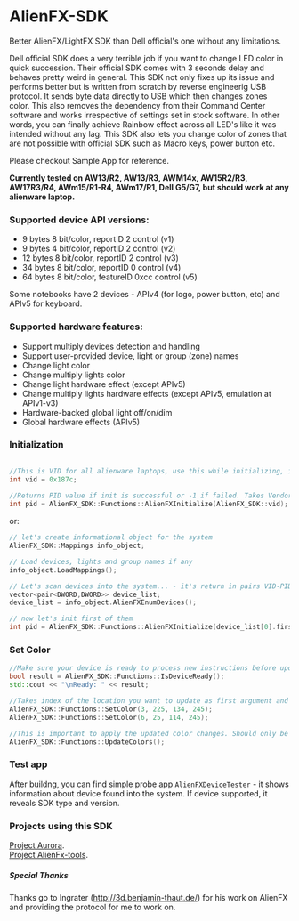 # AlienFX-SDK
Better AlienFX/LightFX SDK than Dell official's one without any limitations.

Dell official SDK does a very terrible job if you want to change LED color in quick succession. Their official SDK comes with 3 seconds delay and behaves pretty weird in general.
This SDK not only fixes up its issue and performs better but is written from scratch by reverse engineerig USB protocol. It sends byte data directly to USB which then changes zones color. This also removes the dependency from their Command Center software and works irrespective of settings set in stock software. In other words, you can finally achieve Rainbow effect across all LED's like it was intended without any lag.  This SDK also lets you change color of zones that are not possible with official SDK such as Macro keys, power button etc.

Please checkout Sample App for reference.

**Currently tested on AW13/R2, AW13/R3, AWM14x, AW15R2/R3, AW17R3/R4, AWm15/R1-R4, AWm17/R1, Dell G5/G7, but should work at any alienware laptop.**

### Supported device API versions:
- 9 bytes 8 bit/color, reportID 2 control (v1)
- 9 bytes 4 bit/color, reportID 2 control (v2)
- 12 bytes 8 bit/color, reportID 2 control (v3)
- 34 bytes 8 bit/color, reportID 0 control (v4)
- 64 bytes 8 bit/color, featureID 0xcc control (v5)

Some notebooks have 2 devices - APIv4 (for logo, power button, etc) and APIv5 for keyboard.

### Supported hardware features:
- Support multiply devices detection and handling
- Support user-provided device, light or group (zone) names
- Change light color
- Change multiply lights color
- Change light hardware effect (except APIv5)
- Change multiply lights hardware effects (except APIv5, emulation at APIv1-v3)
- Hardware-backed global light off/on/dim
- Global hardware effects (APIv5)

### Initialization
```C++

//This is VID for all alienware laptops, use this while initializing, it might be different for external AW device like mouse/kb
int vid = 0x187c;
  
//Returns PID value if init is successful or -1 if failed. Takes Vendor ID as argument. If more, then one device present first one returned.
int pid = AlienFX_SDK::Functions::AlienFXInitialize(AlienFX_SDK::vid);

```

or:
```C++
// let's create informational object for the system
AlienFX_SDK::Mappings info_object;

// Load devices, lights and group names if any
info_object.LoadMappings();

// Let's scan devices into the system... - it's return in pairs VID-PID.
vector<pair<DWORD,DWORD>> device_list;
device_list = info_object.AlienFXEnumDevices();

// now let's init first of them
int pid = AlienFX_SDK::Functions::AlienFXInitialize(device_list[0].first, device_list[0].second);


```

### Set Color
```C++
//Make sure your device is ready to process new instructions before updating color
bool result = AlienFX_SDK::Functions::IsDeviceReady();
std::cout << "\nReady: " << result; 

//Takes index of the location you want to update as first argument and Red, Green and Blue values for others.
AlienFX_SDK::Functions::SetColor(3, 225, 134, 245);
AlienFX_SDK::Functions::SetColor(6, 25, 114, 245);

//This is important to apply the updated color changes. Should only be called once after you're done with new colors.
AlienFX_SDK::Functions::UpdateColors();
```
### Test app
After buildng, you can find simple probe app `AlienFXDeviceTester` - it shows information about device found into the system. If device supported, it reveals SDK type and version.

### Projects using this SDK

[Project Aurora](https://github.com/antonpup/Aurora).  
[Project AlienFx-tools](https://github.com/T-Troll/alienfx-tools).

##### Special Thanks
Thanks go to Ingrater (http://3d.benjamin-thaut.de/) for his work on AlienFX and providing the protocol for me to work on.

